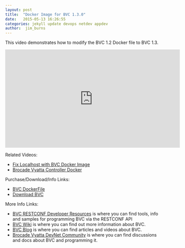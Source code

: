 ```yaml
---
layout: post
title:  "Docker Image for BVC 1.3.0"
date:   2015-05-13 16:26:55
categories: jekyll update devops netdev appdev
author:  jim_burns
---
```


This video demonstrates how to modify the BVC 1.2 Docker file to BVC 1.3. 

<iframe width="560" height="315" src="https://www.youtube.com/embed/2qnWR0LshUs" frameborder="0" allowfullscreen></iframe>


Related Videos:

 * <a href="https://www.youtube.com/watch?v=_3JXBS7wmNg" target="_blank">Fix Localhost with BVC Docker Image</a> 
 * <a href="https://www.youtube.com/watch?v=vlLSupFMh1k" target="_blank">Brocade Vyatta Controller Docker</a>


Purchase/Download/Info Links:

 * <a href="https://github.com/brcdcomm/bvc_docker" target="blank">BVC DockerFile</a>
 * <a href="https://store.brocade.com/store/catalog" target="_blank">Download BVC</a>

More Info Links:

 * <a href="https://github.com/BRCDcomm/BVC/wiki/RESTCONF-Developer-Resources" target="_blank">BVC RESTCONF Developer Resources</a> is where you can find tools, info and samples for programming BVC via the RESTCONF API
 * <a href="https://github.com/BRCDcomm/BVC/wiki" target="_blank">BVC Wiki</a> is where you can find out more information about BVC.
 * <a href="https://brcdcomm.github.io/BVC/" target="_blank">BVC Blog</a> is where you can find articles and videos about BVC.
 * <a href="http://community.brocade.com/t5/DevNet/ct-p/APISupport" target="_blank">Brocade Vyatta DevNet Community</a> is where you can find discussions and docs about BVC and programming it.

[InstallBVC]: http://brcdcomm.github.io/BVC/jekyll/update/devops/netdev/appdev/2015/01/19/install-brocade-vyatta-controller.html
[ProgramOpenFlow]: http://brcdcomm.github.io/BVC/jekyll/update/devops/netdev/appdev/2015/02/10/restconf-app-1.html
